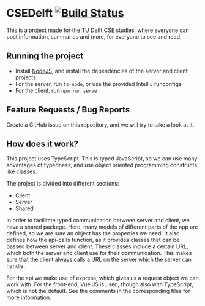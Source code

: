 # CSEDelft [![Build Status](https://travis-ci.com/RobbinBaauw/FAQSite.svg?branch=master)](https://travis-ci.com/RobbinBaauw/FAQSite)
This is a project made for the TU Delft CSE studies, where everyone can post information, summaries and more, for everyone to see and read.
## Running the project
* Install [NodeJS](https://nodejs.org/en/), and install the dependencies of the server and client projects
* For the server, run `ts-node`, or use the provided IntelliJ runconfigs
* For the client, run `npm run serve`

## Feature Requests / Bug Reports

Create a GitHub issue on this repository, and we will try to take a look at it.

## How does it work?
This project uses TypeScript. This is typed JavaScript, so we can use many advantages of typedness, and use object oriented programming constructs like classes.

The project is divided into different sections: 

* Client
* Server
* Shared

In order to facilitate typed communication between server and client, we have a shared package. Here, many models of different parts of the app are defined, so we are sure an object has the properties we need.
It also defines how the api-calls function, as it provides classes that can be passed between server and client. These classes include a certain URL, which both the server and client use for their communication.
This makes sure that the client always calls a URL on the server which the server can handle.

For the api we make use of express, which gives us a request object we can work with. For the front-end, Vue.JS is used, though also with TypeScript, which is not the default. See the comments in the corresponding files for more information.

